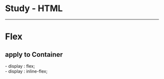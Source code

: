 # Study - HTML
<hr>
<h1>Flex</h1>
  <h2> apply to Container<br></h2>
  - display : flex;<br>
  - display : inline-flex;
